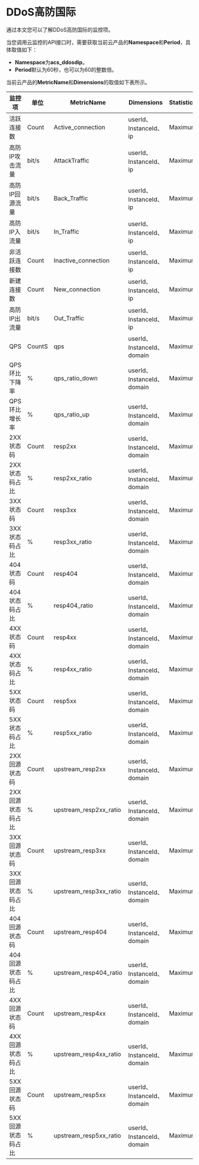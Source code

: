 # DDoS高防国际

通过本文您可以了解DDoS高防国际的监控项。

当您调用云监控的API接口时，需要获取当前云产品的**Namespace**和**Period**，具体取值如下：

-   **Namespace**为**acs\_ddosdip**。
-   **Period**默认为60秒，也可以为60的整数倍。

当前云产品的**MetricName**和**Dimensions**的取值如下表所示。

|监控项|单位|MetricName|Dimensions|Statistics|
|---|--|----------|----------|----------|
|活跃连接数|Count|Active\_connection|userId、InstanceId、ip|Maximum|
|高防IP攻击流量|bit/s|AttackTraffic|userId、InstanceId、ip|Maximum|
|高防IP回源流量|bit/s|Back\_Traffic|userId、InstanceId、ip|Maximum|
|高防IP入流量|bit/s|In\_Traffic|userId、InstanceId、ip|Maximum|
|非活跃连接数|Count|Inactive\_connection|userId、InstanceId、ip|Maximum|
|新建连接数|Count|New\_connection|userId、InstanceId、ip|Maximum|
|高防IP出流量|bit/s|Out\_Traffic|userId、InstanceId、ip|Maximum|
|QPS|CountS|qps|userId、InstanceId、domain|Maximum|
|QPS环比下降率|%|qps\_ratio\_down|userId、InstanceId、domain|Maximum|
|QPS环比增长率|%|qps\_ratio\_up|userId、InstanceId、domain|Maximum|
|2XX状态码|Count|resp2xx|userId、InstanceId、domain|Maximum|
|2XX状态码占比|%|resp2xx\_ratio|userId、InstanceId、domain|Maximum|
|3XX状态码|Count|resp3xx|userId、InstanceId、domain|Maximum|
|3XX状态码占比|%|resp3xx\_ratio|userId、InstanceId、domain|Maximum|
|404状态码|Count|resp404|userId、InstanceId、domain|Maximum|
|404状态码占比|%|resp404\_ratio|userId、InstanceId、domain|Maximum|
|4XX状态码|Count|resp4xx|userId、InstanceId、domain|Maximum|
|4XX状态码占比|%|resp4xx\_ratio|userId、InstanceId、domain|Maximum|
|5XX状态码|Count|resp5xx|userId、InstanceId、domain|Maximum|
|5XX状态码占比|%|resp5xx\_ratio|userId、InstanceId、domain|Maximum|
|2XX回源状态码|Count|upstream\_resp2xx|userId、InstanceId、domain|Maximum|
|2XX回源状态码占比|%|upstream\_resp2xx\_ratio|userId、InstanceId、domain|Maximum|
|3XX回源状态码|Count|upstream\_resp3xx|userId、InstanceId、domain|Maximum|
|3XX回源状态码占比|%|upstream\_resp3xx\_ratio|userId、InstanceId、domain|Maximum|
|404回源状态码|Count|upstream\_resp404|userId、InstanceId、domain|Maximum|
|404回源状态码占比|%|upstream\_resp404\_ratio|userId、InstanceId、domain|Maximum|
|4XX回源状态码|Count|upstream\_resp4xx|userId、InstanceId、domain|Maximum|
|4XX回源状态码占比|%|upstream\_resp4xx\_ratio|userId、InstanceId、domain|Maximum|
|5XX回源状态码|Count|upstream\_resp5xx|userId、InstanceId、domain|Maximum|
|5XX回源状态码占比|%|upstream\_resp5xx\_ratio|userId、InstanceId、domain|Maximum|

